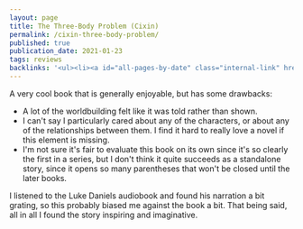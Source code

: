 ```yaml
---
layout: page
title: The Three-Body Problem (Cixin)
permalink: /cixin-three-body-problem/
published: true
publication_date: 2021-01-23
tags: reviews
backlinks: '<ul><li><a id="all-pages-by-date" class="internal-link" href="/all-pages-by-date/">All pages by date</a></li><li><a id="books-published-in-2008" class="internal-link" href="/books-published-in-2008/">Published in 2008</a></li><li><a id="books-read-in-2021" class="internal-link" href="/books-read-in-2021/">Read in 2021</a></li><li><a id="books-tag-china" class="internal-link" href="/books-tag-china/">China</a></li><li><a id="books-tag-fiction" class="internal-link" href="/books-tag-fiction/">Fiction</a></li><li><a id="books-tag-science-fiction" class="internal-link" href="/books-tag-science-fiction/">Science fiction</a></li><li><a id="reviews" class="internal-link" href="/reviews/">Reviews</a></li></ul>'
---
```


A very cool book that is generally enjoyable, but has some drawbacks:

- A lot of the worldbuilding felt like it was told rather than shown.
- I can't say I particularly cared about any of the characters, or about any of the relationships between them. I find it hard to really love a novel if this element is missing.
- I'm not sure it's fair to evaluate this book on its own since it's so clearly the first in a series, but I don't think it quite succeeds as a standalone story, since it opens so many parentheses that won't be closed until the later books.

I listened to the Luke Daniels audiobook and found his narration a bit grating, so this probably biased me against the book a bit. That being said, all in all I found the story inspiring and imaginative.